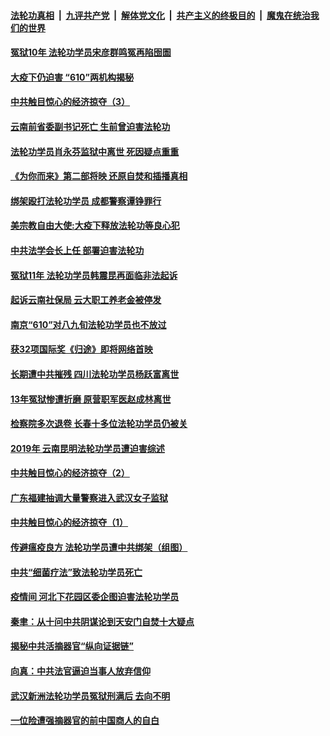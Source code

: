 ####  [法轮功真相](../../../../basic/blob/master/README.md?t=04061101) &nbsp;|&nbsp; [九评共产党](../../../../9ping.md/blob/master/README.md?t=04061101) &nbsp;|&nbsp; [解体党文化](../../../../jtdwh.md/blob/master/README.md?t=04061101)  &nbsp;|&nbsp; [共产主义的终极目的](../../../../gczydzjmd.md/blob/master/README.md?t=04061101) &nbsp;|&nbsp; [魔鬼在统治我们的世界](../../../../mgztzwmdsj.md/blob/master/README.md?t=04061101) 

#### [冤狱10年 法轮功学员宋彦群鸣冤再陷囹圄](../pages/prog424/a102816277.md?t=04061101) 

#### [大疫下仍迫害 “610”两机构揭秘](../pages/prog424/a102816182.md?t=04061101) 

#### [中共触目惊心的经济掠夺（3）](../pages/prog424/a102816139.md?t=04061101) 

#### [云南前省委副书记死亡 生前曾迫害法轮功](../pages/prog424/a102815697.md?t=04061101) 

#### [法轮功学员肖永芬监狱中离世 死因疑点重重](../pages/prog424/a102815656.md?t=04061101) 

#### [《为你而来》第二部将映 还原自焚和插播真相](../pages/prog424/a102815528.md?t=04061101) 

#### [绑架殴打法轮功学员 成都警察谭铮罪行](../pages/prog424/a102814814.md?t=04061101) 

#### [美宗教自由大使:大疫下释放法轮功等良心犯](../pages/prog424/a102814797.md?t=04061101) 

#### [中共法学会长上任 部署迫害法轮功](../pages/prog424/a102814695.md?t=04061101) 

#### [冤狱11年 法轮功学员韩震昆再面临非法起诉](../pages/prog424/a102814043.md?t=04061101) 

#### [起诉云南社保局 云大职工养老金被停发](../pages/prog424/a102813171.md?t=04061101) 

#### [南京“610”对八九旬法轮功学员也不放过](../pages/prog424/a102813146.md?t=04061101) 

#### [获32项国际奖《归途》即将网络首映](../pages/prog424/a102813056.md?t=04061101) 

#### [长期遭中共摧残 四川法轮功学员杨跃富离世](../pages/prog424/a102812270.md?t=04061101) 

#### [13年冤狱惨遭折磨 原营职军医赵成林离世](../pages/prog424/a102811485.md?t=04061101) 

#### [检察院多次退卷 长春十多位法轮功学员仍被关](../pages/prog424/a102811151.md?t=04061101) 

#### [2019年 云南昆明法轮功学员遭迫害综述](../pages/prog424/a102811124.md?t=04061101) 

#### [中共触目惊心的经济掠夺（2）](../pages/prog424/a102810965.md?t=04061101) 

#### [广东福建抽调大量警察进入武汉女子监狱](../pages/prog424/a102810320.md?t=04061101) 

#### [中共触目惊心的经济掠夺（1）](../pages/prog424/a102810282.md?t=04061101) 

#### [传避瘟疫良方 法轮功学员遭中共绑架（组图）](../pages/prog424/a102809488.md?t=04061101) 

#### [中共“细菌疗法”致法轮功学员死亡](../pages/prog424/a102808914.md?t=04061101) 

#### [疫情间 河北下花园区委企图迫害法轮功学员](../pages/prog424/a102808785.md?t=04061101) 

#### [秦聿：从十问中共阴谋论到天安门自焚十大疑点](../pages/prog424/a102808624.md?t=04061101) 

#### [揭秘中共活摘器官“纵向证据链”](../pages/prog424/a102807808.md?t=04061101) 

#### [向真：中共法官逼迫当事人放弃信仰](../pages/prog424/a102805223.md?t=04061101) 

#### [武汉新洲法轮功学员冤狱刑满后 去向不明](../pages/prog424/a102804984.md?t=04061101) 

#### [一位险遭强摘器官的前中国商人的自白](../pages/prog424/a102804190.md?t=04061101) 


